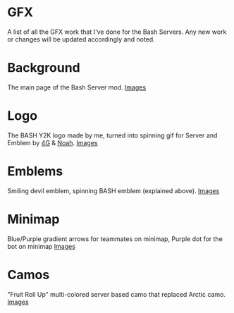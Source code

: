 # GFX
A list of all the GFX work that I've done for the Bash Servers. Any new work or changes will be updated accordingly and noted.

# Background
The main page of the Bash Server mod.
[Images](https://www.google.com)

# Logo
The BASH Y2K logo made by me, turned into spinning gif for Server and Emblem by [4G](https://twitter.com/4GlVE) & [Noah](https://twitter.com/gIockmag).
[Images](https://www.google.com)

# Emblems
Smiling devil emblem, spinning BASH emblem (explained above).
[Images](https://www.google.com)

# Minimap
Blue/Purple gradient arrows for teammates on minimap, Purple dot for the bot on minimap
[Images](https://www.google.com)

# Camos
"Fruit Roll Up" multi-colored server based camo that replaced Arctic camo.
[Images](https://www.google.com)
 
